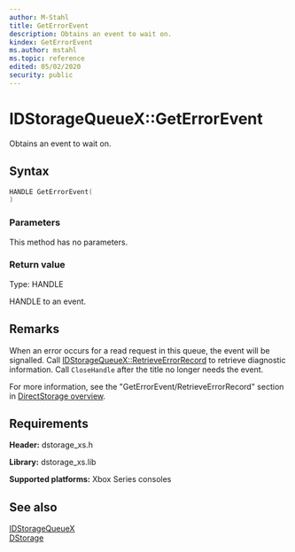 ```yaml
---
author: M-Stahl
title: GetErrorEvent
description: Obtains an event to wait on.
kindex: GetErrorEvent
ms.author: mstahl
ms.topic: reference
edited: 05/02/2020
security: public
---
```


# IDStorageQueueX::GetErrorEvent  

Obtains an event to wait on. 

## Syntax  
  
```cpp
HANDLE GetErrorEvent(  
)  
```  
  
### Parameters  
  
This method has no parameters. 
  
### Return value  
Type: HANDLE
  
HANDLE to an event.
  
## Remarks 

When an error occurs for a read request in this queue, the event will be signalled. Call [IDStorageQueueX::RetrieveErrorRecord](idstoragequeuex_retrieveerrorrecord.md) to retrieve diagnostic information. Call `CloseHandle` after the title no longer needs the event. 

For more information, see the "GetErrorEvent/RetrieveErrorRecord" section in [DirectStorage overview](../../../../../../system/overviews/directstorage/directstorage-overview.md). 
  
## Requirements  
  
**Header:** dstorage_xs.h  
  
**Library:** dstorage_xs.lib  
  
**Supported platforms:** Xbox Series consoles  
  
## See also  
[IDStorageQueueX](../idstoragequeuex.md)  
[DStorage](../../../dstorage_members.md)  
  